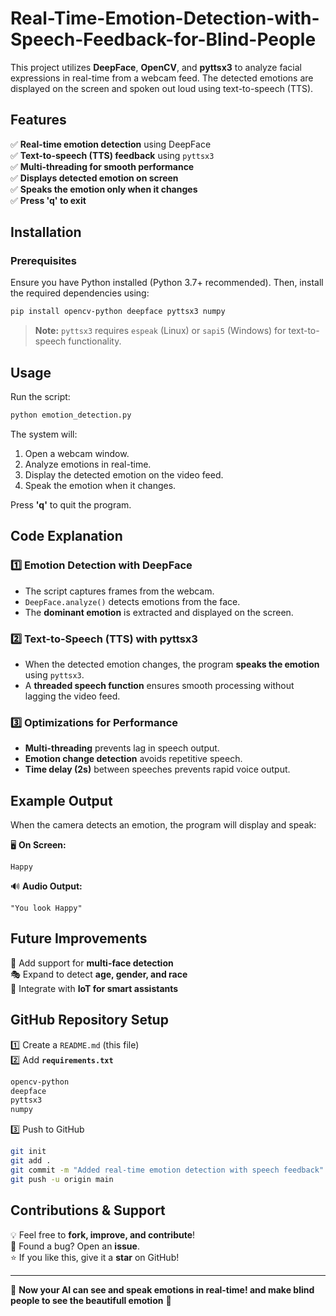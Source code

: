 # Real-Time-Emotion-Detection-with-Speech-Feedback-for-Blind-People

This project utilizes **DeepFace**, **OpenCV**, and **pyttsx3** to analyze facial expressions in real-time from a webcam feed. The detected emotions are displayed on the screen and spoken out loud using text-to-speech (TTS).

## Features

✅ **Real-time emotion detection** using DeepFace  
✅ **Text-to-speech (TTS) feedback** using `pyttsx3`  
✅ **Multi-threading for smooth performance**  
✅ **Displays detected emotion on screen**  
✅ **Speaks the emotion only when it changes**  
✅ **Press 'q' to exit**  

## Installation

### Prerequisites
Ensure you have Python installed (Python 3.7+ recommended). Then, install the required dependencies using:

```sh
pip install opencv-python deepface pyttsx3 numpy
```

> **Note:** `pyttsx3` requires `espeak` (Linux) or `sapi5` (Windows) for text-to-speech functionality.

## Usage

Run the script:

```sh
python emotion_detection.py
```

The system will:
1. Open a webcam window.
2. Analyze emotions in real-time.
3. Display the detected emotion on the video feed.
4. Speak the emotion when it changes.

Press **'q'** to quit the program.

## Code Explanation

### 1️⃣ Emotion Detection with DeepFace
- The script captures frames from the webcam.
- `DeepFace.analyze()` detects emotions from the face.
- The **dominant emotion** is extracted and displayed on the screen.

### 2️⃣ Text-to-Speech (TTS) with pyttsx3
- When the detected emotion changes, the program **speaks the emotion** using `pyttsx3`.
- A **threaded speech function** ensures smooth processing without lagging the video feed.

### 3️⃣ Optimizations for Performance
- **Multi-threading** prevents lag in speech output.
- **Emotion change detection** avoids repetitive speech.
- **Time delay (2s)** between speeches prevents rapid voice output.

## Example Output

When the camera detects an emotion, the program will display and speak:

🖥️ **On Screen:**  
```
Happy
```

🔊 **Audio Output:**  
```
"You look Happy"
```

## Future Improvements
🚀 Add support for **multi-face detection**  
🎭 Expand to detect **age, gender, and race**  
📡 Integrate with **IoT for smart assistants**  

## GitHub Repository Setup

1️⃣ Create a `README.md` (this file)  
2️⃣ Add **`requirements.txt`**  

```sh
opencv-python  
deepface  
pyttsx3  
numpy  
```

3️⃣ Push to GitHub  

```sh
git init  
git add .  
git commit -m "Added real-time emotion detection with speech feedback"  
git push -u origin main  
```

## Contributions & Support
💡 Feel free to **fork, improve, and contribute**!  
🐛 Found a bug? Open an **issue**.  
⭐ If you like this, give it a **star** on GitHub!  

---

🎤 **Now your AI can see and speak emotions in real-time! and make blind people to see the beautifull emotion** 🚀

